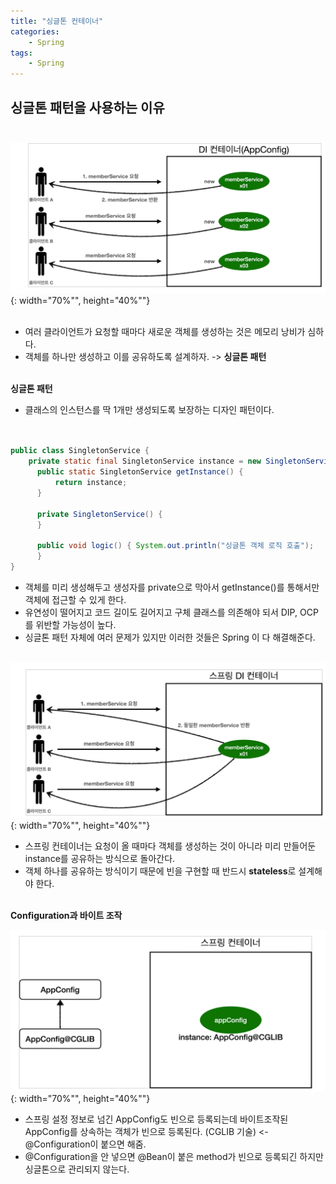 ```yaml
---
title: "싱글톤 컨테이너"
categories: 
    - Spring
tags:
    - Spring
---
```


## **싱글톤 패턴을 사용하는 이유** <br><br>
![img1](/assets/images/4_1.png){: width="70%"", height="40%""} <br><br>

* 여러 클라이언트가 요청할 때마다 새로운 객체를 생성하는 것은 메모리 낭비가 심하다.
* 객체를 하나만 생성하고 이를 공유하도록 설계하자. -> **싱글톤 패턴** <br><br>

**싱글톤 패턴**
* 클래스의 인스턴스를 딱 1개만 생성되도록 보장하는 디자인 패턴이다. <br><br>

~~~java

public class SingletonService {
    private static final SingletonService instance = new SingletonService();
      public static SingletonService getInstance() {
          return instance;
      }

      private SingletonService() {
      }
      
      public void logic() { System.out.println("싱글톤 객체 로직 호출");
      } 
}
~~~

* 객체를 미리 생성해두고 생성자를 private으로 막아서 getInstance()를 통해서만 객체에 접근할 수 있게 한다.
* 유연성이 떨어지고 코드 길이도 길어지고 구체 클래스를 의존해야 되서 DIP, OCP를 위반할 가능성이 높다.
* 싱글톤 패턴 자체에 여러 문제가 있지만 이러한 것들은 Spring 이 다 해결해준다. <br><br>

![img2](/assets/images/4_2.png){: width="70%"", height="40%""} <br>

* 스프링 컨테이너는 요청이 올 때마다 객체를 생성하는 것이 아니라 미리 만들어둔 instance를 공유하는 방식으로 돌아간다.
* 객체 하나를 공유하는 방식이기 때문에 빈을 구현할 때 반드시 **stateless**로 설계해야 한다. <br><br>

**Configuration과 바이트 조작** <br>

![img3](/assets/images/4_3.png){: width="70%"", height="40%""} <br>

* 스프링 설정 정보로 넘긴 AppConfig도 빈으로 등록되는데 바이트조작된 AppConfig를 상속하는 객체가 빈으로 등록된다. (CGLIB 기술) <- @Configuration이 붙으면 해줌.
* @Configuration을 안 넣으면 @Bean이 붙은 method가 빈으로 등록되긴 하지만 싱글톤으로 관리되지 않는다.
 




